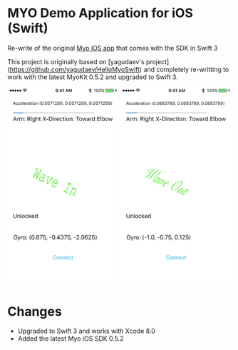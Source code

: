 # MYO Demo Application for iOS (Swift)

Re-write of the original [Myo iOS app](https://developer.thalmic.com/downloads) that comes with the SDK in Swift 3

This project is originally based on [yagudaev's project] (https://github.com/yagudaev/HelloMyoSwift) and completely re-writting to work with the latest MyoKit 0.5.2 and upgraded to Swift 3.

<img src="https://raw.githubusercontent.com/llahiru/HelloMyoSwift/master/screen_01.png" width="250"> 
<img src="https://raw.githubusercontent.com/llahiru/HelloMyoSwift/master/screen_02.png" width="250">

# Changes

* Upgraded to Swift 3 and works with Xcode 8.0
* Added the latest Myo iOS SDK 0.5.2
